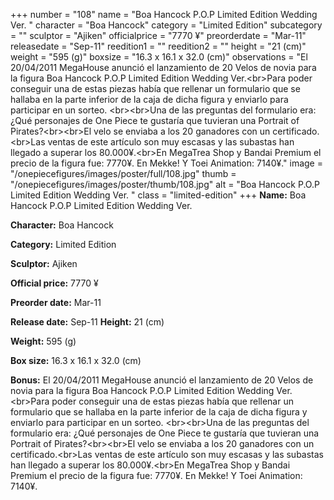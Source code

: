 +++
number = "108"
name = "Boa Hancock P.O.P Limited Edition Wedding Ver. "
character = "Boa Hancock"
category = "Limited Edition"
subcategory = ""
sculptor = "Ajiken"
officialprice = "7770 ¥"
preorderdate = "Mar-11"
releasedate = "Sep-11"
reedition1 = ""
reedition2 = ""
height = "21 (cm)"
weight = "595 (g)"
boxsize = "16.3 x 16.1 x 32.0 (cm)"
observations = "El 20/04/2011 MegaHouse anunció el lanzamiento de 20 Velos de novia para la figura Boa Hancock P.O.P Limited Edition Wedding Ver.&lt;br&gt;Para poder conseguir una de estas piezas había que rellenar un formulario que se hallaba en la parte inferior de la caja de dicha figura y enviarlo para participar en un sorteo. &lt;br&gt;&lt;br&gt;Una de las preguntas del formulario era: ¿Qué personajes de One Piece te gustaría que tuvieran una Portrait of Pirates?&lt;br&gt;&lt;br&gt;El velo se enviaba a los 20 ganadores con un certificado.&lt;br&gt;Las ventas de este artículo son muy escasas y las subastas han llegado a superar los 80.000¥.&lt;br&gt;En MegaTrea Shop y Bandai Premium el precio de la figura fue: 7770¥. En Mekke! Y Toei Animation: 7140¥."
image = "/onepiecefigures/images/poster/full/108.jpg"
thumb = "/onepiecefigures/images/poster/thumb/108.jpg"
alt = "Boa Hancock P.O.P Limited Edition Wedding Ver. "
class = "limited-edition"
+++
**Name:** Boa Hancock P.O.P Limited Edition Wedding Ver. 

**Character:** Boa Hancock

**Category:** Limited Edition 

**Sculptor:** Ajiken

**Official price:** 7770 ¥

**Preorder date:** Mar-11

**Release date:** Sep-11
**Height:** 21 (cm)

**Weight:** 595 (g)

**Box size:** 16.3 x 16.1 x 32.0 (cm)

**Bonus:** El 20/04/2011 MegaHouse anunció el lanzamiento de 20 Velos de novia para la figura Boa Hancock P.O.P Limited Edition Wedding Ver.&lt;br&gt;Para poder conseguir una de estas piezas había que rellenar un formulario que se hallaba en la parte inferior de la caja de dicha figura y enviarlo para participar en un sorteo. &lt;br&gt;&lt;br&gt;Una de las preguntas del formulario era: ¿Qué personajes de One Piece te gustaría que tuvieran una Portrait of Pirates?&lt;br&gt;&lt;br&gt;El velo se enviaba a los 20 ganadores con un certificado.&lt;br&gt;Las ventas de este artículo son muy escasas y las subastas han llegado a superar los 80.000¥.&lt;br&gt;En MegaTrea Shop y Bandai Premium el precio de la figura fue: 7770¥. En Mekke! Y Toei Animation: 7140¥.
